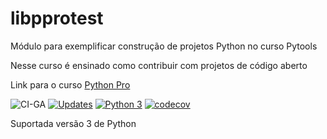 # libpprotest
Módulo para exemplificar construção de projetos Python no curso Pytools

Nesse curso é ensinado como contribuir com projetos de código aberto

Link para o curso [Python Pro](https://www.python.pro.br/)

![CI-GA](https://github.com/vladimirvinicius/libpprotest/workflows/CI-GA/badge.svg)
[![Updates](https://pyup.io/repos/github/vladimirvinicius/libpprotest/shield.svg)](https://pyup.io/repos/github/vladimirvinicius/libpprotest/)
[![Python 3](https://pyup.io/repos/github/vladimirvinicius/libpprotest/python-3-shield.svg)](https://pyup.io/repos/github/vladimirvinicius/libpprotest/)
[![codecov](https://codecov.io/gh/vladimirvinicius/libpprotest/branch/master/graph/badge.svg)](https://codecov.io/gh/vladimirvinicius/libpprotest)

Suportada versão 3 de Python

